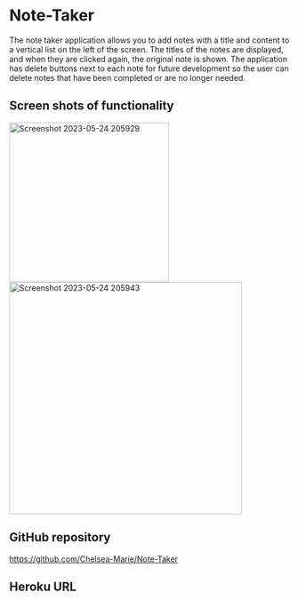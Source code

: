 # Note-Taker

The note taker application allows you to add notes with a title and content to a vertical list on the left of the screen. The titles of the notes are displayed, and when they are clicked again, the original note is shown. The application has delete buttons next to each note for future development so the user can delete notes that have been completed or are no longer needed.

## Screen shots of functionality

<img width="287" alt="Screenshot 2023-05-24 205929" src="https://github.com/Chelsea-Marie/Note-Taker/assets/116038369/3225e540-f358-4b92-b5f6-add7835d7d95">


<img width="418" alt="Screenshot 2023-05-24 205943" src="https://github.com/Chelsea-Marie/Note-Taker/assets/116038369/8bcb5e08-e858-42a5-b23a-6f413e3dabd9">


## GitHub repository

https://github.com/Chelsea-Marie/Note-Taker

## Heroku URL

